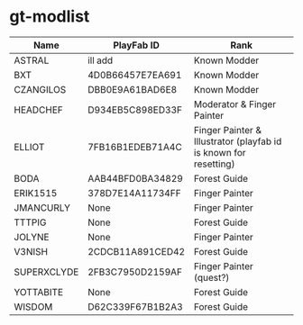 # gt-modlist

|Name|PlayFab ID|Rank|
|------|----|----|
|ASTRAL|ill add|Known Modder|
|BXT|4D0B66457E7EA691|Known Modder|
|CZANGILOS|DBB0E9A61BAD6E8|Known Modder|
|HEADCHEF|D934EB5C898ED33F|Moderator & Finger Painter|
|ELLIOT|7FB16B1EDEB71A4C|Finger Painter & Illustrator (playfab id is known for resetting)|
|BODA|AAB44BFD0BA34829|Forest Guide|
|ERIK1515|378D7E14A11734FF|Finger Painter|
|JMANCURLY|None|Finger Painter|
|TTTPIG|None|Forest Guide|
|JOLYNE|None|Finger Painter|
|V3NISH|2CDCB11A891CED42|Forest Guide|
|SUPERXCLYDE|2FB3C7950D2159AF|Finger Painter (quest?)|
|YOTTABITE|None|Forest Guide|
|WISDOM|D62C339F67B1B2A3|Forest Guide|
